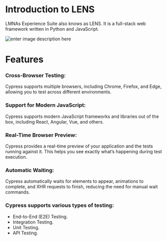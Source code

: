 #  **Introduction to LENS**  
  
LMNAs Experience Suite also knows as LENS. It is a full-stack web framework written in Python and JavaScript.

![enter image description here](https://miro.medium.com/v2/resize:fit:785/1*uBf3SgcGi-I6Sml9aG10kw.png)  
  

#  **Features**  
  

### Cross-Browser Testing:  
  

Cypress supports multiple browsers, including Chrome, Firefox, and Edge, allowing you to test across different environments.  
  

### Support for Modern JavaScript:  
  

Cypress supports modern JavaScript frameworks and libraries out of the box, including React, Angular, Vue, and others.  
  

### Real-Time Browser Preview:  
  

Cypress provides a real-time preview of your application and the tests running against it. This helps you see exactly what’s happening during test execution.  
  

### Automatic Waiting:  
  

Cypress automatically waits for elements to appear, animations to   
complete, and XHR requests to finish, reducing the need for manual wait commands.  
  
### Cypress supports various types of testing:  

-   End-to-End (E2E) Testing.  
-   Integration Testing.  
-   Unit Testing.  
-   API Testing.  
<!--stackedit_data:
eyJoaXN0b3J5IjpbMTMyNTg5MDc3MSw1OTUyMzE4NzksMjExNz
A4NjQzLDEzMjExNzM5NzBdfQ==
-->